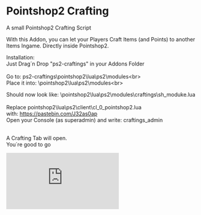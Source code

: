 # Pointshop2 Crafting
A small Pointshop2 Crafting Script

With this Addon, you can let your Players Craft Items (and Points) to another Items Ingame. Directly inside Pointshop2.

Installation:<br>
Just Drag´n Drop "ps2-craftings" in your Addons Folder<br>
<br>
Go to:
ps2-craftings\pointshop2\lua\ps2\modules\<br><br>
Place it into: \pointshop2\lua\ps2\modules\<br>

Should now look like: \pointshop2\lua\ps2\modules\craftings\sh_moduke.lua<br><br>
Replace pointshop2\lua\ps2\client\cl_0_pointshop2.lua<br>
with: https://pastebin.com/J32as0ap <br>
Open your Console (as superadmin) and write: craftings_admin<br>

<br>
A Crafting Tab will open. 
<br>You´re good to go

![image](https://forum.instinkt-servers.net/index.php?attachment/1398-20190216003449-1-jpg)
